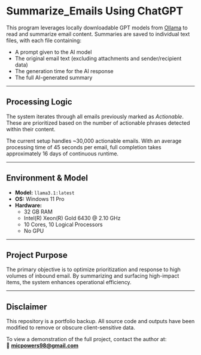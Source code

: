 # Summarize_Emails Using ChatGPT

This program leverages locally downloadable GPT models from [Ollama](https://ollama.com/search) to read and summarize email content. Summaries are saved to individual text files, with each file containing:

- A prompt given to the AI model
- The original email text (excluding attachments and sender/recipient data)
- The generation time for the AI response
- The full AI-generated summary

---

## Processing Logic

The system iterates through all emails previously marked as *Actionable*. These are prioritized based on the number of actionable phrases detected within their content.

The current setup handles ~30,000 actionable emails. With an average processing time of 45 seconds per email, full completion takes approximately 16 days of continuous runtime.

---

## Environment & Model

- **Model:** `llama3.1:latest`
- **OS:** Windows 11 Pro  
- **Hardware:**  
  - 32 GB RAM  
  - Intel(R) Xeon(R) Gold 6430 @ 2.10 GHz  
  - 10 Cores, 10 Logical Processors  
  - No GPU

---

## Project Purpose

The primary objective is to optimize prioritization and response to high volumes of inbound email. By summarizing and surfacing high-impact items, the system enhances operational efficiency.

---

## Disclaimer

This repository is a portfolio backup. All source code and outputs have been modified to remove or obscure client-sensitive data.

To view a demonstration of the full project, contact the author at:  
📧 **micpowers98@gmail.com**
